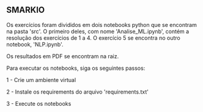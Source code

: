 ## SMARKIO

Os exercícios foram divididos em dois notebooks python que se encontram na pasta 'src'. O primeiro deles, com nome 'Analise_ML.ipynb', contém a resolução dos exercícios de 1 a 4. O exercício 5 se encontra no outro notebook, 'NLP.ipynb'.

Os resultados em PDF se encontram na raiz.

Para executar os notebooks, siga os seguintes passos:

1 - Crie um ambiente virtual

2 - Instale os requirements do arquivo 'requirements.txt'

3 - Execute os notebooks

